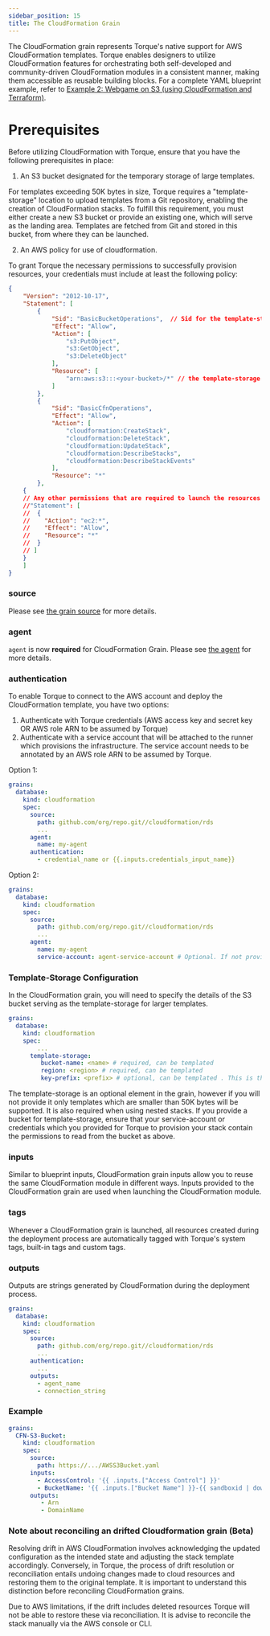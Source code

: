 ```yaml
---
sidebar_position: 15
title: The CloudFormation Grain
---
```


The CloudFormation grain represents Torque's native support for AWS CloudFormation templates. Torque enables designers to utilize CloudFormation features for orchestrating both self-developed and community-driven CloudFormation modules in a consistent manner, making them accessible as reusable building blocks. For a complete YAML blueprint example, refer to [Example 2: Webgame on S3 (using CloudFormation and Terraform)](/blueprint-designer-guide/blueprint-quickstart-guide#example-multi-grain-blueprint-2-web-game-on-s3-using-cloudformation-and-terraform).

# Prerequisites

Before utilizing CloudFormation with Torque, ensure that you have the following prerequisites in place:

1. An S3 bucket designated for the temporary storage of large templates.
   

For templates exceeding 50K bytes in size, Torque requires a "template-storage" location to upload templates from a Git repository, enabling the creation of CloudFormation stacks. To fulfill this requirement, you must either create a new S3 bucket or provide an existing one, which will serve as the landing area. Templates are fetched from Git and stored in this bucket, from where they can be launched.


2. An AWS policy for use of cloudformation.


To grant Torque the necessary permissions to successfully provision resources, your credentials must include at least the following policy:

```json
{
	"Version": "2012-10-17",
	"Statement": [
		{
			"Sid": "BasicBucketOperations",  // Sid for the template-storage bucket. If all your temaplates are smaller than 50K, this can be ommitted. 
			"Effect": "Allow",
			"Action": [
				"s3:PutObject",
				"s3:GetObject",
				"s3:DeleteObject"
			],
			"Resource": [
				"arn:aws:s3:::<your-bucket>/*" // the template-storage bucket name. 
			]
		},
		{
			"Sid": "BasicCfnOperations",
			"Effect": "Allow",
			"Action": [
				"cloudformation:CreateStack",
				"cloudformation:DeleteStack",
				"cloudformation:UpdateStack",
				"cloudformation:DescribeStacks",
				"cloudformation:DescribeStackEvents"
			],
			"Resource": "*"
		},
    {
    // Any other permissions that are required to launch the resources inside the template. For example, if your template is using EC2 you can use:
    //"Statement": [
    //  {
    //    "Action": "ec2:*",
    //    "Effect": "Allow",
    //    "Resource": "*"
    //  }
    // ]
    }
	]
}
```


### source 
Please see [the grain source](/blueprint-designer-guide/blueprints/blueprints-yaml-structure#source) for more details.

### agent
```agent``` is now **required** for CloudFormation Grain. Please see [the agent](/blueprint-designer-guide/blueprints/blueprints-yaml-structure#Agent) for more details.

### authentication
To enable Torque to connect to the AWS account and deploy the CloudFormation template, you have two options:
1. Authenticate with Torque credentials (AWS access key and secret key OR AWS role ARN to be assumed by Torque)
2. Authenticate with a service account that will be attached to the runner which provisions the infrastructure. The service account needs to be annotated by an AWS role ARN to be assumed by Torque. 

Option 1:
```yaml
grains:
  database:
    kind: cloudformation
    spec:
      source:
        path: github.com/org/repo.git//cloudformation/rds
        ...
      agent: 
        name: my-agent  
      authentication:
        - credential_name or {{.inputs.credentials_input_name}}
```

Option 2:
```yaml
grains:
  database:
    kind: cloudformation
    spec:
      source:
        path: github.com/org/repo.git//cloudformation/rds
        ...
      agent:
        name: my-agent 
        service-account: agent-service-account # Optional. If not provided, Torque will try to use the default service account of the agent.

```


### Template-Storage Configuration
In the CloudFormation grain, you will need to specify the details of the S3 bucket serving as the template-storage for larger templates.
```yaml
grains:
  database:
    kind: cloudformation
    spec:
        ...
      template-storage:
         bucket-name: <name> # required, can be templated 
         region: <region> # required, can be templated
         key-prefix: <prefix> # optional, can be templated . This is the file path where the template will be located inside the bucket.
```

The template-storage is an optional element in the grain, however if you will not provide it only templates which are smaller than 50K bytes will be supported. It is also required when using nested stacks.
If you provide a bucket for template-storage, ensure that your service-account or credentials which you provided for Torque to provision your stack contain the permissions to read from the bucket as above.

### inputs​
Similar to blueprint inputs, CloudFormation grain inputs allow you to reuse the same CloudFormation module in different ways. Inputs provided to the CloudFormation grain are used when launching the CloudFormation module.

### tags​
Whenever a CloudFormation grain is launched, all resources created during the deployment process are automatically tagged with Torque's system tags, built-in tags and custom tags.

### outputs​
Outputs are strings generated by CloudFormation during the deployment process.

```yaml
grains:
  database:
    kind: cloudformation
    spec:
      source:
        path: github.com/org/repo.git//cloudformation/rds
        ...
      authentication:
        ...
      outputs:
        - agent_name
        - connection_string
```
### Example
```yaml
grains:
  CFN-S3-Bucket:
    kind: cloudformation
    spec: 
      source:
        path: https://.../AWSS3Bucket.yaml
      inputs:
        - AccessControl: '{{ .inputs.["Access Control"] }}'
        - BucketName: '{{ .inputs.["Bucket Name"] }}-{{ sandboxid | downcase }}'
      outputs:
         - Arn
         - DomainName
```

### Note about reconciling an drifted Cloudformation grain (Beta)

Resolving drift in AWS CloudFormation involves acknowledging the updated configuration as the intended state and adjusting the stack template accordingly. Conversely, in Torque, the process of drift resolution or reconciliation entails undoing changes made to cloud resources and restoring them to the original template. It is important to understand this distinction before reconciling CloudFormation grains.

Due to AWS limitations, if the drift includes deleted resources Torque will not be able to restore these via reconciliation. It is advise to reconcile the stack manually via the AWS console or CLI.

